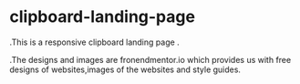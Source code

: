 # clipboard-landing-page


.This is a responsive clipboard landing page .



.The designs and images are fronendmentor.io which provides us with free designs of websites,images of the websites and style guides.
